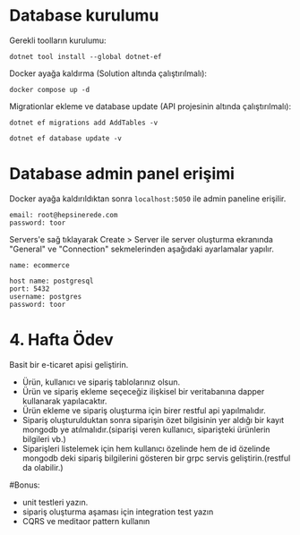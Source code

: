 # Database kurulumu
Gerekli toolların kurulumu:

`dotnet tool install --global dotnet-ef`

Docker ayağa kaldırma (Solution altında çalıştırılmalı):

`docker compose up -d`

Migrationlar ekleme ve database update (API projesinin altında çalıştırılmalı):

`dotnet ef migrations add AddTables -v`

`dotnet ef database update -v`


# Database admin panel erişimi

Docker ayağa kaldırıldıktan sonra `localhost:5050` ile admin paneline erişilir.

```
email: root@hepsinerede.com
password: toor
```
Servers'e sağ tıklayarak Create > Server ile server oluşturma ekranında "General" ve "Connection" sekmelerinden aşağıdaki ayarlamalar yapılır.

```
name: ecommerce

host name: postgresql
port: 5432
username: postgres
password: toor
```

# 4. Hafta Ödev
Basit bir e-ticaret apisi geliştirin.
- Ürün, kullanıcı ve sipariş tablolarınız olsun.
- Ürün ve sipariş ekleme seçeceğiz ilişkisel bir veritabanına dapper kullanarak yapılacaktır.
- Ürün ekleme ve sipariş oluşturma için birer restful api yapılmalıdır.
- Sipariş oluşturulduktan sonra siparişin özet bilgisinin yer aldığı bir kayıt mongodb ye atılmalıdır.(siparişi veren kullanıcı, siparişteki ürünlerin bilgileri vb.)
- Siparişleri listelemek için hem kullanıcı özelinde hem de id özelinde mongodb deki sipariş bilgilerini gösteren bir grpc servis geliştirin.(restful da olabilir.)


#Bonus:
- unit testleri yazın.
- sipariş oluşturma aşaması için integration test yazın
- CQRS ve meditaor pattern kullanın
